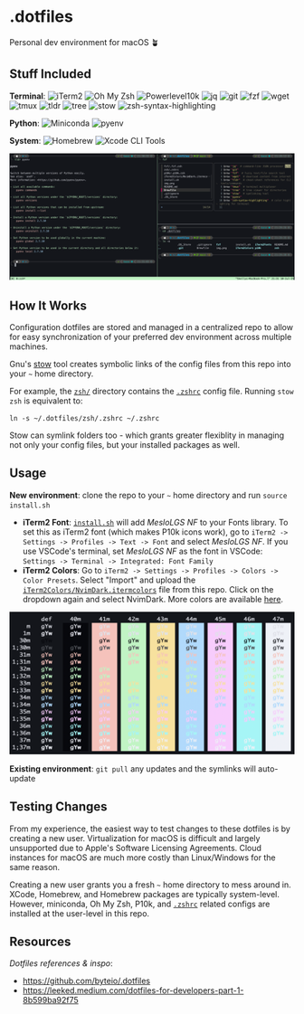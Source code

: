 # .dotfiles

Personal dev environment for macOS 🪴

## Stuff Included

**Terminal**:
![iTerm2](https://img.shields.io/badge/iTerm2-2EBC7F?logo=iterm2&logoColor=white)
![Oh My Zsh](https://img.shields.io/badge/Oh%20My%20Zsh-C71F37?logo=zsh&logoColor=white)
![Powerlevel10k](https://img.shields.io/badge/Powerlevel10k-8F36D6?logo=gnome-terminal&logoColor=white)
![jq](https://img.shields.io/badge/jq-5C89C7?logo=json&logoColor=white)
![git](https://img.shields.io/badge/git-F05032?logo=git&logoColor=white)
![fzf](https://img.shields.io/badge/fzf-6E6E6E?logo=linux&logoColor=white)
![wget](https://img.shields.io/badge/wget-4099FF?logo=gnu&logoColor=white)
![tmux](https://img.shields.io/badge/tmux-4E83CC?logo=tmux&logoColor=white)
![tldr](https://img.shields.io/badge/tldr-FFA500?logo=gnome-terminal&logoColor=white)
![tree](https://img.shields.io/badge/tree-FE5F50?logo=files&logoColor=white)
![stow](https://img.shields.io/badge/stow-999999?logo=gnu&logoColor=white)
![zsh-syntax-highlighting](https://img.shields.io/badge/zsh_syntax_highlighting-923729?logo=gnome-terminal&logoColor=white)

**Python**:
![Miniconda](https://img.shields.io/badge/Miniconda-44A833?logo=anaconda&logoColor=white)
![pyenv](https://img.shields.io/badge/pyenv-3776AB?logo=python&logoColor=white)

**System**:
![Homebrew](https://img.shields.io/badge/Homebrew-758f5b?logo=homebrew)
![Xcode CLI Tools](https://img.shields.io/badge/Xcode_CLI_Tools-147EFB?logo=Xcode&logoColor=white)

<img src="img.png">

## How It Works

Configuration dotfiles are stored and managed in a centralized repo to allow for easy synchronization of your preferred dev environment across multiple machines.

Gnu's [stow](https://www.gnu.org/software/stow/) tool creates symbolic links of the config files from this repo into your `~` home directory.

For example, the [`zsh/`](./zsh/) directory contains the [`.zshrc`](./zsh/.zshrc) config file. Running `stow zsh` is equivalent to:

```
ln -s ~/.dotfiles/zsh/.zshrc ~/.zshrc
```

Stow can symlink folders too - which grants greater flexiblity in managing not only your config files, but your installed packages as well.

## Usage

**New environment**: clone the repo to your `~` home directory and run `source install.sh`

-   **iTerm2 Font**: [`install.sh`](./install.sh) will add _MesloLGS NF_ to your Fonts library. To set this as iTerm2 font (which makes P10k icons work), go to `iTerm2 -> Settings -> Profiles -> Text -> Font` and select _MesloLGS NF_. If you use VSCode's terminal, set _MesloLGS NF_ as the font in VSCode: `Settings -> Terminal -> Integrated: Font Family`
-   **iTerm2 Colors**: Go to `iTerm2 -> Settings -> Profiles -> Colors -> Color Presets`. Select "Import" and upload the [`iTerm2Colors/NvimDark.itermcolors`](./iTerm2Colors/NvimDark.itermcolors) file from this repo. Click on the dropdown again and select NvimDark. More colors are available [here](https://iterm2colorschemes.com).
<img src="https://raw.githubusercontent.com/mbadolato/iTerm2-Color-Schemes/master/screenshots/NvimDark.png">

**Existing environment**: `git pull` any updates and the symlinks will auto-update

## Testing Changes

From my experience, the easiest way to test changes to these dotfiles is by creating a new user. Virtualization for macOS is difficult and largely unsupported due to Apple's Software Licensing Agreements. Cloud instances for macOS are much more costly than Linux/Windows for the same reason.

Creating a new user grants you a fresh `~` home directory to mess around in. XCode, Homebrew, and Homebrew packages are typically system-level. However, miniconda, Oh My Zsh, P10k, and [`.zshrc`](./zsh/.zshrc) related configs are installed at the user-level in this repo.

## Resources

_Dotfiles references & inspo_:

-   https://github.com/byteio/.dotfiles
-   https://leeked.medium.com/dotfiles-for-developers-part-1-8b599ba92f75
